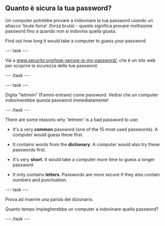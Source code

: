 ## Quanto è sicura la tua password?

Un computer potrebbe provare a indovinare la tua password usando un attacco 'brute force' (forza bruta) - questo significa provare moltissime password fino a quando non si indovina quella giusta.

Find out how long it would take a computer to guess your password.

--- task ---

Vai a <a href="https://www.security.org/how-secure-is-my-password/" target="_blank"> www.security.org/how-secure-is-my-password/</a>, che è un sito web per scoprire la sicurezza delle tue password.

--- /task ---

--- task ---

Digita "letmein" (Fammi entrare) come password. Vedrai che un computer indovinerebbe questa password immediatamente!

--- /task ---

There are some reasons why 'letmein' is a bad password to use:

+ It's a very __common__ password (one of the 15 most used passwords). A computer would guess these first.

+ It contains words from the __dictionary__. A computer would also try these passwords first.

+ It's very __short__. It would take a computer more time to guess a longer password.

+ It only contains __letters__. Passwords are more secure if they also contain numbers and punctuation.

--- task ---

Prova ad inserire una parola del dizionario.

Quanto tempo impiegherebbe un computer a indovinare quella password?

--- /task ---
